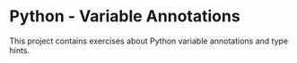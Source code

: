 # Python - Variable Annotations

This project contains exercises about Python variable annotations and type hints.